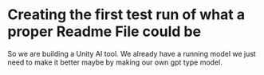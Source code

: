 # Creating the first test run of what a proper Readme File could be

So we are building a Unity AI tool. We already have a running model we just need to make it better maybe by making our own gpt type model.

